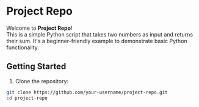 # Project Repo  

Welcome to **Project Repo**!  
This is a simple Python script that takes two numbers as input and returns their sum. It's a beginner-friendly example to demonstrate basic Python functionality.

## Getting Started

1. Clone the repository:
```bash
git clone https://github.com/your-username/project-repo.git
cd project-repo